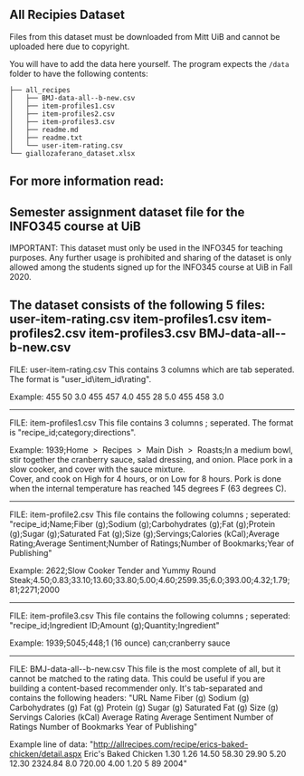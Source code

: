 ## All Recipies Dataset
Files from this dataset must be downloaded from Mitt UiB and
cannot be uploaded here due to copyright.

You will have to add the data here yourself. The program 
expects the `/data` folder to have the following contents:
```
├── all_recipes
│   ├── BMJ-data-all--b-new.csv
│   ├── item-profiles1.csv
│   ├── item-profiles2.csv
│   ├── item-profiles3.csv
│   ├── readme.md
│   ├── readme.txt
│   └── user-item-rating.csv
└── giallozaferano_dataset.xlsx
```

For more information read:
--------------------------------------------------------------------------
Semester assignment dataset file for the INFO345 course at UiB
--------------------------------------------------------------------------
IMPORTANT: This dataset must only be used in the INFO345 for teaching purposes. 
Any further usage is prohibited and sharing of the dataset is only allowed 
among the students signed up for the INFO345 course at UiB in Fall 2020.

The dataset consists of the following 5 files:
user-item-rating.csv
item-profiles1.csv
item-profiles2.csv
item-profiles3.csv
BMJ-data-all--b-new.csv
--------------------------------------------------------------------------
FILE: user-item-rating.csv
This contains 3 columns which are tab seperated.
The format is "user_id\item_id\rating".

Example: 
455	50	3.0
455	457	4.0
455	28	5.0
455	458	3.0

--------------------------------------------------------------------------
FILE: item-profiles1.csv
This file contains 3 columns ; seperated.
The format is "recipe_id;category;directions".

Example:
1939;Home  >  Recipes  >  Main Dish  >  Roasts;In a medium bowl, stir together the cranberry sauce, salad dressing, and onion. Place pork in a slow cooker, and cover with the sauce mixture.<br>Cover, and cook on High for 4 hours, or on Low for 8 hours. Pork is done when the internal temperature has reached 145 degrees F (63 degrees C).<br>

--------------------------------------------------------------------------
FILE: item-profile2.csv
This file contains the following columns ; seperated: "recipe_id;Name;Fiber (g);Sodium (g);Carbohydrates (g);Fat (g);Protein (g);Sugar (g);Saturated Fat (g);Size (g);Servings;Calories (kCal);Average Rating;Average Sentiment;Number of Ratings;Number of Bookmarks;Year of Publishing"

Example:
2622;Slow Cooker Tender and Yummy Round Steak;4.50;0.83;33.10;13.60;33.80;5.00;4.60;2599.35;6.0;393.00;4.32;1.79;81;2271;2000

--------------------------------------------------------------------------
FILE: item-profile3.csv
This file contains the following columns ; seperated: "recipe_id;Ingredient ID;Amount (g);Quantity;Ingredient"

Example:
1939;5045;448;1 (16 ounce) can;cranberry sauce

--------------------------------------------------------------------------
FILE: BMJ-data-all--b-new.csv
This file is the most complete of all, but it cannot be matched to the rating data. This could be useful if you are building a content-based recommender only. It's tab-separated and contains the following headers:
"URL	Name	Fiber (g)	Sodium (g)	Carbohydrates (g)	Fat (g)	Protein (g)	Sugar (g)	Saturated Fat (g)	Size (g)	Servings	Calories (kCal)	Average Rating	Average Sentiment	Number of Ratings	Number of Bookmarks	Year of Publishing"

Example line of data:
"http://allrecipes.com/recipe/erics-baked-chicken/detail.aspx	Eric's Baked Chicken	1.30	1.26	14.50	58.30	29.90	5.20	12.30	2324.84	8.0	720.00	4.00	1.20	5	89	2004"



